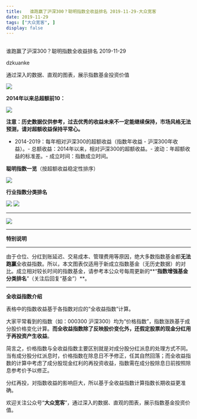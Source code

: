 ```yaml
---
title:   谁跑赢了沪深300？聪明指数全收益排名 2019-11-29-大众宽客
date: 2019-11-29
tags: ["大众宽客", ]
display: false
---
```



## 



谁跑赢了沪深300？聪明指数全收益排名 2019-11-29




dzkuanke




通过深入的数据、直观的图表，展示指数基金投资价值


<img class="rich_pages js_insertlocalimg" data-ratio="0.5446808510638298" data-s="300,640" src="https://mmbiz.qpic.cn/mmbiz_png/PKw3FQPmhIh5RZDmwCvpI0VLCIpjFmyCatJtHgpafETbImeNjoDBTXJSaVzmWbJPCnCzl1FcDsaJm0Jz5vV9sQ/640?wx_fmt=png" data-type="png" data-w="940" style="">

**2014年以来总超额前10：**

<img class="rich_pages js_insertlocalimg" data-ratio="0.5565217391304348" data-s="300,640" src="https://mmbiz.qpic.cn/mmbiz_png/PKw3FQPmhIh5RZDmwCvpI0VLCIpjFmyCxk7vgofTZkzcldt7CQGbNgCPRIg5TuoibQvF0mzngdIpCs112uib3Czw/640?wx_fmt=png" data-type="png" data-w="920" style="">



**注意：历史数据仅供参考，过去优秀的收益未来不一定能继续保持，市场风格无法预测，请对超额收益保持平常心。**
- 2014-2019：每年相对沪深300的超额收益（指数年收益 - 沪深300年收益）。- 总额收益：2014年以来，相对沪深300的超额收益。- 波动：年超额收益的标准差。- 成立时间：指数成立时间。




**聪明指数一览**（按超额收益稳定性排序）

<img class="rich_pages js_insertlocalimg" data-ratio="1.4189473684210527" data-s="300,640" src="https://mmbiz.qpic.cn/mmbiz_png/PKw3FQPmhIh5RZDmwCvpI0VLCIpjFmyConsed698IxWKS6N8Iu99dHfj4wLfvDfNrh2so4OX4WWKpHZywI05Mg/640?wx_fmt=png" data-type="png" data-w="950" style="">





**行业指数分类排名**

<img class="rich_pages js_insertlocalimg" data-ratio="1.048582995951417" data-s="300,640" src="https://mmbiz.qpic.cn/mmbiz_png/PKw3FQPmhIh5RZDmwCvpI0VLCIpjFmyC3oMKz7tXL61xpCoGaZWibROgSdCbbUgIp8U8V1GJ2YDESZnNE6wianlw/640?wx_fmt=png" data-type="png" data-w="988" style="">



<img class="rich_pages js_insertlocalimg" data-ratio="0.6835443037974683" data-s="300,640" src="https://mmbiz.qpic.cn/mmbiz_png/PKw3FQPmhIh5RZDmwCvpI0VLCIpjFmyCBlqqdyOjlbG3vNP8PyDJf0STA6xYX4afammN02ia79ibM2ibV8ll8atSQ/640?wx_fmt=png" data-type="png" data-w="948" style="">

****

<img class="rich_pages js_insertlocalimg" data-ratio="0.7292110874200426" data-s="300,640" src="https://mmbiz.qpic.cn/mmbiz_png/PKw3FQPmhIh5RZDmwCvpI0VLCIpjFmyCfyAKkOKdIH1uWRRicxb0BA9PMgtS08rrxGsVXD3E0rFzp8SfEc0X3NA/640?wx_fmt=png" data-type="png" data-w="938" style="">

****



**特别说明**

****

由于仓位、分红到账延迟、交易成本、管理费用等原因，绝大多数指数基金都**无法跑赢**全收益指数。所以，本文图表仅适用于新成立指数基金（无历史数据）的对比。成立相对较长时间的指数基金，请参考本公众号每周更新的**“****指数增强基金分类排名****”（关注后回复“基金”）**。



****

**全收益指数介绍**



表格中的指数收益基于各指数对应的“全收益指数”计算。



大家平常看到的指数（如：000300 沪深300）均为“价格指数”，指数涨跌基于成分股价格变化计算。**而全收益指数除了反映股价变化外，还假定股票的现金分红用于再投资产生收益**。



简言之，价格指数与全收益指数主要区别就是对成分股分红派息的处理方式不同。当有成分股分红派息时，价格指数在除息日不予修正，任其自然回落；而全收益指数的计算中考虑了成分股现金红利的再投资收益，指数需在成分股除息日前按照除息参考价予以修正。



分红再投，对指数收益的影响巨大，所以基于全收益指数计算指数长期收益更准确。





欢迎关注公众号“**大众宽客**”，通过深入的数据、直观的图表，展示指数基金投资价值。